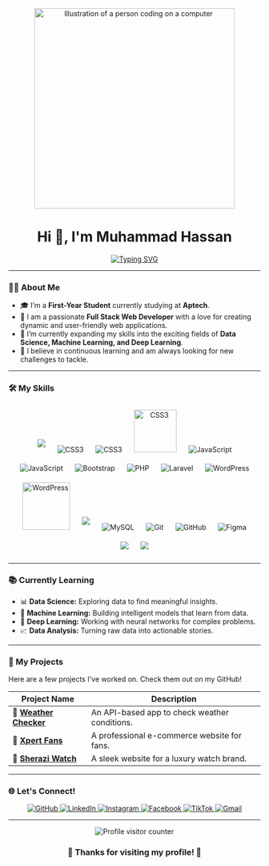 <div align="center">
  <img src="https://raw.githubusercontent.com/MicaelliMedeiros/micaellimedeiros/master/image/computer-illustration.png" alt="Illustration of a person coding on a computer" width="400" />
</div>

<h1 align="center">Hi 👋, I'm Muhammad Hassan</h1>

<div align="center">
  <a href="https://git.io/typing-svg">
    <img src="https://readme-typing-svg.herokuapp.com?font=Fira+Code&size=25&pause=1000&color=20C20E¢er=true&vCenter=true&width=435&lines=Full+Stack+Web+Developer;Tech+Enthusiast;Diving+into+Data+Science;Always+Learning+%26+Building" alt="Typing SVG" />
  </a>
</div>

<hr>

### 👨‍💻 About Me

- 🎓 I’m a **First-Year Student** currently studying at **Aptech**.
- 🚀 I am a passionate **Full Stack Web Developer** with a love for creating dynamic and user-friendly web applications.
- 🧠 I’m currently expanding my skills into the exciting fields of **Data Science, Machine Learning, and Deep Learning**.
- 🌱 I believe in continuous learning and am always looking for new challenges to tackle.

<hr>

### 🛠️ My Skills

<p align="center">
  <img src="https://img.icons8.com/?size=96&id=20909&format=png"  style="margin: 10px;"/>
  <img src="https://img.icons8.com/?size=96&id=21278&format=png" alt="CSS3" style="margin: 10px;"/>
  <img src="https://img.icons8.com/?size=96&id=4PiNHtUJVbLs&format=png" alt="CSS3" style="margin: 10px;"/>
  <img width = "85px" src="https://img.icons8.com/?size=160&id=asWSSTBrDlTW&format=png" alt="CSS3" style="margin: 10px;"/>
  <img src="https://img.icons8.com/?size=96&id=108784&format=png" alt="JavaScript" style="margin: 10px;"/>
  <img src="https://img.icons8.com/?size=100&id=40253&format=png" alt="JavaScript" style="margin: 10px;"/>
  <img src="https://img.icons8.com/?size=96&id=PndQWK6M1Hjo&format=png" alt="Bootstrap" style="margin: 10px;"/>
  <img src="https://img.icons8.com/?size=96&id=XNQU0Xcm2I9s&format=png" alt="PHP" style="margin: 10px;"/>
  <img src="https://img.icons8.com/?size=96&id=lRjcvhvtR81o&format=png" alt="Laravel" style="margin: 10px;"/>
  <img src="https://img.icons8.com/?size=96&id=13664&format=png" alt="WordPress" style="margin: 10px;"/>
  <img width = "95px" src="https://img.icons8.com/?size=160&id=6or30FVdPylJ&format=png" alt="WordPress" style="margin: 10px;"/>
  <img src="https://img.icons8.com/?size=96&id=RlIXjuTUrwoX&format=png" style="margin: 10px;"/>
  
  <img src="https://img.icons8.com/?size=96&id=UFXRpPFebwa2&format=png" alt="MySQL" style="margin: 10px;"/>
  <img src="https://img.icons8.com/?size=96&id=20906&format=png" alt="Git" style="margin: 10px;"/>
  <img src="https://img.icons8.com/?size=96&id=AZOZNnY73haj&format=png" alt="GitHub" style="margin: 10px;"/>
  <img src="https://img.icons8.com/?size=96&id=W0YEwBDDfTeu&format=png" alt="Figma" style="margin: 10px;"/>
  <img src="https://img.icons8.com/?size=96&id=12814&format=png" style="margin: 10px;"/>
  <img src="https://img.icons8.com/?size=96&id=qxQNCYAbz0tt&format=png" style="margin: 10px;"/>
</p>

<hr>

### 📚 Currently Learning

- 📊 **Data Science:** Exploring data to find meaningful insights.
- 🤖 **Machine Learning:** Building intelligent models that learn from data.
- 🧠 **Deep Learning:** Working with neural networks for complex problems.
- 📈 **Data Analysis:** Turning raw data into actionable stories.

<hr>

### 💼 My Projects

Here are a few projects I've worked on. Check them out on my GitHub!

| Project Name                                                   | Description                                  |
| -------------------------------------------------------------- | -------------------------------------------- |
| 🔗 [**Weather Checker**](https://github.com/MHassanDeveloper/Weather-Checker) | An API-based app to check weather conditions. |
| 🔗 [**Xpert Fans**](https://github.com/MHassanDeveloper/Xpert-Fans)          | A professional e-commerce website for fans.  |
| 🔗 [**Sherazi Watch**](https://github.com/MHassanDeveloper/Sherazi-Watch)       | A sleek website for a luxury watch brand.    |

<hr>

### 🌐 Let's Connect!

<p align="center">
  <a href="https://github.com/MHassanDeveloper" target="_blank">
    <img src="https://img.shields.io/badge/GitHub-181717?style=for-the-badge&logo=github&logoColor=white" alt="GitHub"/>
  </a>
  <a href="https://www.linkedin.com/in/hassan-sherazi-67559834a/" target="_blank">
    <img src="https://img.shields.io/badge/LinkedIn-0A66C2?style=for-the-badge&logo=linkedin&logoColor=white" alt="LinkedIn"/>
  </a>
  <a href="https://www.instagram.com/sheraziofficial0/" target="_blank">
    <img src="https://img.shields.io/badge/Instagram-E4405F?style=for-the-badge&logo=instagram&logoColor=white" alt="Instagram"/>
  </a>
  <a href="https://www.facebook.com/hassan.aslam.60964" target="_blank">
    <img src="https://img.shields.io/badge/Facebook-1877F2?style=for-the-badge&logo=facebook&logoColor=white" alt="Facebook"/>
  </a>
  <a href="https://tiktok.com/@hassanaslam42" target="_blank">
    <img src="https://img.shields.io/badge/TikTok-000000?style=for-the-badge&logo=tiktok&logoColor=white" alt="TikTok"/>
  </a>
  <a href="mailto:mhassansherazi152@gmail.com" target="_blank">
    <img src="https://img.shields.io/badge/Gmail-EA4335?style=for-the-badge&logo=gmail&logoColor=white" alt="Gmail"/>
  </a>
</p>

<hr>

<div align="center">
  <img src="https://komarev.com/ghpvc/?username=MHassanDeveloper&label=Profile%20Visitors&color=20C20E&style=flat-square" alt="Profile visitor counter"/>
</div>

<h3 align="center">🌟 Thanks for visiting my profile! 🌟</h3>
